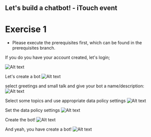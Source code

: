 ## Let's build a chatbot! - iTouch event ##

# Exercise 1 #

* Please execute the prerequisites first, which can be found in the prerequisites branch.

If you do you have your account created, let's login;


![Alt text](/../screenshots/Picture6.png?raw=true "")

Let's create a bot
![Alt text](/../screenshots/Picture7.png?raw=true "")

select greetings and small talk and give your bot a name/description:
![Alt text](/../screenshots/Picture8b.png?raw=true "")

Select some topics and use appropriate data policy settings 
![Alt text](/../screenshots/Picture9.png?raw=true "")

Set the data policy settings
![Alt text](/../screenshots/Picture10.png?raw=true "")

Create the bot!
![Alt text](/../screenshots/Picture11.png?raw=true "")

And yeah, you have create a bot!
![Alt text](/../screenshots/Picture12b.png?raw=true "")

